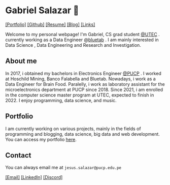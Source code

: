 
# Gabriel Salazar 🌊 


<!-- [\[About\]](/about.md)  -->
[\[Portfolio\]](portfolio/index.md)
[\[Github\]](https://github.com/cubicles)
[\[Resume\]](/resume.pdf)
[\[Blog\]](blog/index.md)
[\[Links\]](/links.md) 

Welcome to my personal webpage! I'm Gabriel, CS grad student
<a href="https://posgrado.utec.edu.pe/" target="_blank">@UTEC</a>
. currently working as a Data Engineer @[bluetab](https://www.bluetab.net/en/)
. I am mainly interested in Data Science
, Data Engineering and Research and Investigation.

## About me

In 2017, i obtained my bachelors in Electronics Engineer 
<a href="https://www.pucp.edu.pe/en/carrera/ingenieria-electronica/" target="_blank">@PUCP</a>
. I worked at Hoschild Mining, Banco Falabella and Bluetab. Nowadays, i work
as a Data Engineer for Brain Food. Paralelly, i work as laboratory assistant
for the microelectronics department at PUCP since 2018. Since 2021, i am 
enrolled in the computer science master program at UTEC, expected to finish
in 2022. I enjoy programming, data science, and music.

## Portfolio

I am currently working on various projects, mainly in the fields of 
programming and blogging, data science, big data and web development.
You can access my portfolio [here](portfolio/index.md).


## Contact
You can always email me at ```jesus.salazar@pucp.edu.pe```

[\[Email\]](mailto:jesus.salazar@pucp.edu.pe)
[\[LinkedIn\]](https://www.linkedin.com/in/gabrielsalazarsedano/) 
[\[Discord\]](https://discordapp.com/users/831367878943047680/) 


<!-- This is an outer link:
<a href="http://example.com/" target="_blank">Hello, world!</a>
📝  -->

